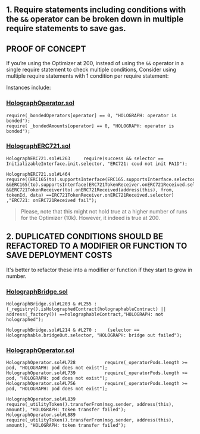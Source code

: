 ## 1. Require statements including conditions with the `&&` operator can be broken down in multiple require statements to save gas.

## PROOF OF CONCEPT
 If you’re using the Optimizer at 200, instead of using the `&&` operator in a single require statement to check multiple conditions, Consider using multiple require statements with 1 condition per require statement:


Instances include:
### [HolographOperator.sol](https://github.com/code-423n4/2022-10-holograph/blob/main/contracts/HolographOperator.sol#L857)
```
require(_bondedOperators[operator] == 0, "HOLOGRAPH: operator is bonded");
require( _bondedAmounts[operator] == 0, "HOLOGRAPH: operator is bonded");
```
### [HolographERC721.sol](https://github.com/code-423n4/2022-10-holograph/blob/main/contracts/enforcer/HolographERC721.sol#L263)
```
HolographERC721.sol#L263     require(success && selector == InitializableInterface.init.selector, "ERC721: coud not init PA1D");

HolographERC721.sol#L464     require((ERC165(to).supportsInterface(ERC165.supportsInterface.selector)
&&ERC165(to).supportsInterface(ERC721TokenReceiver.onERC721Received.selector) 
&&ERC721TokenReceiver(to).onERC721Received(address(this), from, tokenId, data) ==ERC721TokenReceiver.onERC721Received.selector)
,"ERC721: onERC721Received fail");
```
> Please, note that this might not hold true at a higher number of runs for the Optimizer (10k). However, it indeed is true at 200.

## 2. DUPLICATED CONDITIONS SHOULD BE REFACTORED TO A MODIFIER OR FUNCTION TO SAVE DEPLOYMENT COSTS
 It's better to refactor these into a modifier or function if they start to grow in number.
### [HolographBridge.sol](https://github.com/code-423n4/2022-10-holograph/blob/main/contracts/HolographBridge.sol#L203)
```
HolographBridge.sol#L203 & #L255 :     (_registry().isHolographedContract(holographableContract) || address(_factory()) ==holographableContract,"HOLOGRAPH: not holographed");
 
HolographBridge.sol#L214 & #L270 :    (selector == Holographable.bridgeOut.selector, "HOLOGRAPH: bridge out failed");
```
### [HolographOperator.sol](https://github.com/code-423n4/2022-10-holograph/blob/main/contracts/HolographOperator.sol#L728)
```
HolographOperator.sol#L728           require(_operatorPods.length >= pod, "HOLOGRAPH: pod does not exist");
HolographOperator.sol#L739           require(_operatorPods.length >= pod, "HOLOGRAPH: pod does not exist");
HolographOperator.sol#L756           require(_operatorPods.length >= pod, "HOLOGRAPH: pod does not exist");

HolographOperator.sol#L839           require(_utilityToken().transferFrom(msg.sender, address(this), amount), "HOLOGRAPH: token transfer failed");
HolographOperator.sol#L889           require(_utilityToken().transferFrom(msg.sender, address(this), amount), "HOLOGRAPH: token transfer failed");
```